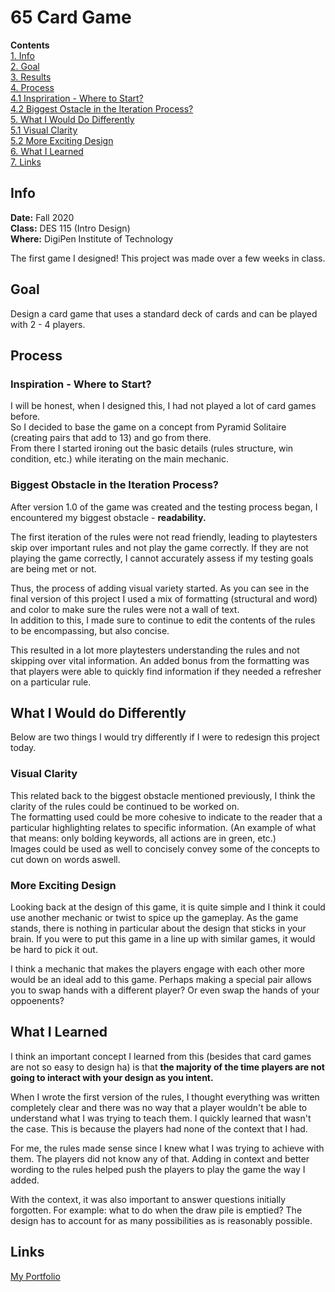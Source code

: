 # 65 Card Game
**Contents**  
[1. Info](#info)  
[2. Goal](#goal)  
[3. Results](#results)  
[4. Process](#process)  
[4.1 Inspriration - Where to Start?](#inspiration---where-to-start)  
[4.2 Biggest Ostacle in the Iteration Process?](#biggest-obstacle-in-the-iteration-process)  
[5. What I Would Do Differently](#what-i-would-do-differently)    
[5.1 Visual Clarity](#visual-clarity)  
[5.2 More Exciting Design](#more-exciting-design)  
[6. What I Learned](#what-i-learned)  
[7. Links](#links)  

## Info 
**Date:** Fall 2020  
**Class:** DES 115 (Intro Design)  
**Where:** DigiPen Institute of Technology

The first game I designed! This project was made over a few weeks in class.

## Goal
Design a card game that uses a standard deck of cards and can be played with 2 - 4 players.

## Process

### Inspiration - Where to Start?
I will be honest, when I designed this, I had not played a lot of card games before.   
So I decided to base the game on a concept from Pyramid Solitaire (creating pairs that add to 13) and go from there.  
From there I started ironing out the basic details (rules structure, win condition, etc.) while iterating on the main mechanic.  

### Biggest Obstacle in the Iteration Process?
After version 1.0 of the game was created and the testing process began, I encountered my biggest obstacle - **readability.**  

The first iteration of the rules were not read friendly, leading to playtesters skip over important rules and not play the game correctly. If they are not playing the game correctly, I cannot accurately assess if my testing goals are being met or not.  

Thus, the process of adding visual variety started. As you can see in the final version of this project I used a mix of formatting (structural and word) and color to make sure the rules were not a wall of text.  
In addition to this, I made sure to continue to edit the contents of the rules to be encompassing, but also concise. 

This resulted in a lot more playtesters understanding the rules and not skipping over vital information. An added bonus from the formatting was that players were able to quickly find information if they needed a refresher on a particular rule.
## What I Would do Differently
Below are two things I would try differently if I were to redesign this project today.

### Visual Clarity
This related back to the biggest obstacle mentioned previously, I think the clarity of the rules could be continued to be worked on.  
The formatting used could be more cohesive to indicate to the reader that a particular highlighting relates to specific information. (An example of what that means: only bolding keywords, all actions are in green, etc.)  
Images could be used as well to concisely convey some of the concepts to cut down on words aswell. 
### More Exciting Design
Looking back at the design of this game, it is quite simple and I think it could use another mechanic or twist to spice up the gameplay. As the game stands, there is nothing in particular about the design that sticks in your brain. If you were to put this game in a line up with similar games, it would be hard to pick it out.  

I think a mechanic that makes the players engage with each other more would be an ideal add to this game. Perhaps making a special pair allows you to swap hands with a different player? Or even swap the hands of your oppoenents?  


## What I Learned
I think an important concept I learned from this (besides that card games are not so easy to design ha) is that **the majority of the time players are not going to interact with your design as you intent.**  

When I wrote the first version of the rules, I thought everything was written completely clear and there was no way that a player wouldn't be able to understand what I was trying to teach them. I quickly learned that wasn't the case. This is because the players had none of the context that I had.  

For me, the rules made sense since I knew what I was trying to achieve with them. The players did not know any of that. Adding in context and better wording to the rules helped push the players to play the game the way I added.  

With the context, it was also important to answer questions initially forgotten. For example: what to do when the draw pile is emptied? The design has to account for as many possibilities as is reasonably possible.

## Links
[My Portfolio](https://github.com/ksanti6/portfolio)  